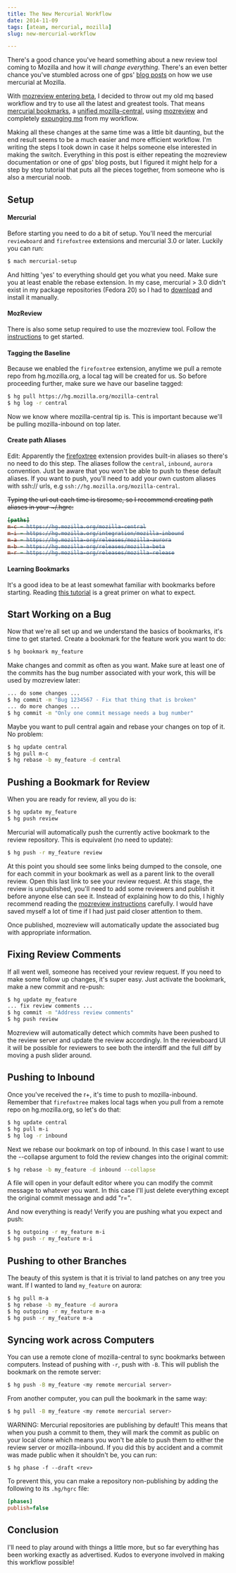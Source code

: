```yaml
---
title: The New Mercurial Workflow
date: 2014-11-09
tags: [ateam, mercurial, mozilla]
slug: new-mercurial-workflow

---
```


There's a good chance you've heard something about a new review tool coming to Mozilla and how it will *change
everything*. There's an even better chance you've stumbled across one of gps' [blog posts][0] on how
we use mercurial at Mozilla.

With [mozreview entering beta][1], I decided to throw out my old mq based workflow and
try to use all the latest and greatest tools. That means [mercurial bookmarks][2], a [unified
mozilla-central][3], using [mozreview][4] and completely [expunging mq][5] from my workflow.

<!--more-->

Making all these changes at the same time was a little bit daunting, but the end result seems to be
a much easier and more efficient workflow. I'm writing the steps I took down in case it helps
someone else interested in making the switch. Everything in this post is either repeating the
mozreview documentation or one of gps' blog posts, but I figured it might help for a step by step
tutorial that puts all the pieces together, from someone who is also a mercurial noob.

## Setup

#### Mercurial

Before starting you need to do a bit of setup. You'll need the mercurial `reviewboard` and
`firefoxtree` extensions and mercurial 3.0 or later. Luckily you can run:

```bash
$ mach mercurial-setup
```

And hitting 'yes' to everything should get you what you need. Make sure you at least enable the
rebase extension. In my case, mercurial > 3.0 didn't exist in my package repositories (Fedora 20)
so I had to [download][6] and install it manually.

#### MozReview

There is also some setup required to use the mozreview tool. Follow the [instructions][7] to get
started.


#### Tagging the Baseline

Because we enabled the `firefoxtree` extension, anytime we pull a remote repo from hg.mozilla.org, a
local tag will be created for us. So before proceeding further, make sure we have our baseline
tagged:

```bash
$ hg pull https://hg.mozilla.org/mozilla-central
$ hg log -r central
```

Now we know where mozilla-central tip is. This is important because we'll be pulling mozilla-inbound
on top later.


#### Create path Aliases

Edit: Apparently the [firefoxtree][11] extension provides built-in aliases so there's no need to do
this step. The aliases follow the `central`, `inbound`, `aurora` convention. Just be aware that you
won't be able to push to these default aliases. If you want to push, you'll need to add your own
custom aliases with ssh:// urls, e.g `ssh://hg.mozilla.org/mozilla-central`.

<strike>
Typing the url out each time is tiresome, so I recommend creating path aliases in your ~/.hgrc:

```ini
[paths]
m-c = https://hg.mozilla.org/mozilla-central
m-i = https://hg.mozilla.org/integration/mozilla-inbound
m-a = https://hg.mozilla-org/releases/mozilla-aurora
m-b = https://hg.mozilla-org/releases/mozilla-beta
m-r = https://hg.mozilla-org/releases/mozilla-release
```
</strike>

#### Learning Bookmarks

It's a good idea to be at least somewhat familiar with bookmarks before starting. Reading [this
tutorial][7] is a great primer on what to expect.


## Start Working on a Bug

Now that we're all set up and we understand the basics of bookmarks, it's time to get started.
Create a bookmark for the feature work you want to do:

```bash
$ hg bookmark my_feature
```

Make changes and commit as often as you want. Make sure at least one of the commits has the bug number
associated with your work, this will be used by mozreview later:

```bash
... do some changes ...
$ hg commit -m "Bug 1234567 - Fix that thing that is broken"
... do more changes ...
$ hg commit -m "Only one commit message needs a bug number"
```

Maybe you want to pull central again and rebase your changes on top of it. No problem:

```bash
$ hg update central
$ hg pull m-c
$ hg rebase -b my_feature -d central
```


## Pushing a Bookmark for Review

When you are ready for review, all you do is:

```bash
$ hg update my_feature
$ hg push review
```

Mercurial will automatically push the currently active bookmark to the review repository. This is
equivalent (no need to update):

```bash
$ hg push -r my_feature review
```

At this point you should see some links being dumped to the console, one for each commit in your
bookmark as well as a parent link to the overall review. Open this last link to see your review
request. At this stage, the review is unpublished, you'll need to add some reviewers and publish it
before anyone else can see it. Instead of explaining how to do this, I highly recommend reading the
[mozreview instructions][9] carefully. I would have saved myself a lot of time if I had just paid
closer attention to them.

Once published, mozreview will automatically update the associated bug with appropriate information.


## Fixing Review Comments

If all went well, someone has received your review request. If you need to make some follow up
changes, it's super easy. Just activate the bookmark, make a new commit and re-push:

```bash
$ hg update my_feature
... fix review comments ...
$ hg commit -m "Address review comments"
$ hg push review
```

Mozreview will automatically detect which commits have been pushed to the review server and update
the review accordingly. In the reviewboard UI it will be possible for reviewers to see both the
interdiff and the full diff by moving a push slider around.


## Pushing to Inbound

Once you've received the r+, it's time to push to mozilla-inbound. Remember that `firefoxtree` makes
local tags when you pull from a remote repo on hg.mozilla.org, so let's do that:

```bash
$ hg update central
$ hg pull m-i
$ hg log -r inbound
```

Next we rebase our bookmark on top of inbound. In this case I want to use the --collapse argument to
fold the review changes into the original commit:

```bash
$ hg rebase -b my_feature -d inbound --collapse
```

A file will open in your default editor where you can modify the commit message to whatever you
want. In this case I'll just delete everything except the original commit message and add "r=".

And now everything is ready! Verify you are pushing what you expect and push:

```bash
$ hg outgoing -r my_feature m-i
$ hg push -r my_feature m-i
```


## Pushing to other Branches

The beauty of this system is that it is trivial to land patches on any tree you want. If I wanted to
land `my_feature` on aurora:

```bash
$ hg pull m-a
$ hg rebase -b my_feature -d aurora
$ hg outgoing -r my_feature m-a
$ hg push -r my_feature m-a
```


## Syncing work across Computers

You can use a remote clone of mozilla-central to sync bookmarks between computers. Instead of
pushing with `-r`, push with `-B`. This will publish the bookmark on the remote server:

```bash
$ hg push -B my_feature <my remote mercurial server>
```

From another computer, you can pull the bookmark in the same way:

```bash
$ hg pull -B my_feature <my remote mercurial server>
```

WARNING: Mercurial repositories are publishing by default! This means that when you push a commit to
them, they will mark the commit as public on your local clone which means you won't be able to push
them to either the review server or mozilla-inbound. If you did this by accident and a commit was
made public when it shouldn't be, you can run:

```
$ hg phase -f --draft <rev>
```

To prevent this, you can make a repository non-publishing by adding the following to its `.hg/hgrc`
file:

```ini
[phases]
publish=false
```

## Conclusion

I'll need to play around with things a little more, but so far everything has been working exactly
as advertised. Kudos to everyone involved in making this workflow possible!

    
[0]: http://gregoryszorc.com/blog/category/mercurial/
[1]: https://groups.google.com/forum/#!topic/mozilla.dev.platform/RMkSXq2ckFk
[2]: http://mercurial.selenic.com/wiki/Bookmarks
[3]: http://gregoryszorc.com/blog/2014/06/30/track-firefox-repositories-with-local-only-mercurial-tags/
[4]: http://mozilla-version-control-tools.readthedocs.org/en/latest/mozreview.html
[5]: http://gregoryszorc.com/blog/2014/06/23/please-stop-using-mq/
[6]: http://mercurial.selenic.com/downloads
[7]: http://mozilla-version-control-tools.readthedocs.org/en/latest/mozreview/install.html
[8]: http://mercurial.aragost.com/kick-start/en/bookmarks/
[9]: http://mozilla-version-control-tools.readthedocs.org/en/latest/mozreview/reviewboard.html
[11]: https://mozilla-version-control-tools.readthedocs.org/en/latest/hgmozilla/firefoxtree.html
